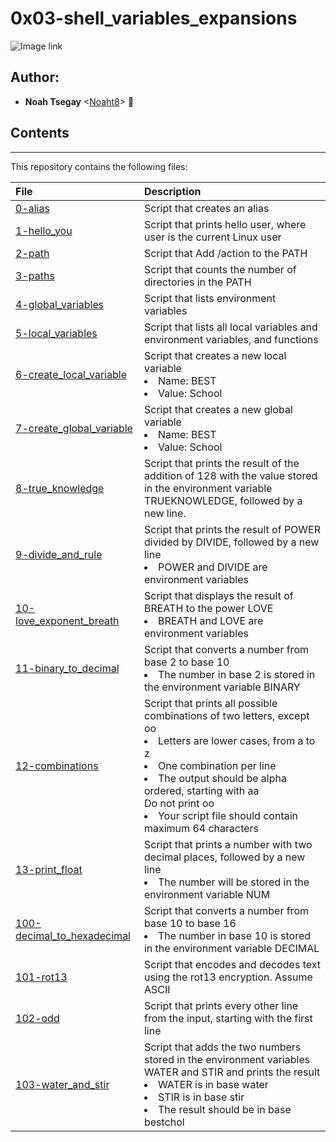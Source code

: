 # 0x03-shell_variables_expansions   

![Image link](https://miro.medium.com/v2/resize:fit:1100/format:webp/1*F20fM4cjs0LqvbaZ8BN2oA.jpeg)

## Author:
* **Noah Tsegay** <[Noaht8](https://github.com/Noaht8)>  &#128511;



## Contents
___

This repository contains the following files:

|File| Description|
|:---------|:---------|
|[0-alias](0-alias)| Script that creates an alias|
|[1-hello_you](1-hello_you)| Script that prints hello user, where user is the current Linux user|
|[2-path](2-path)| Script that Add /action to the PATH|
|[3-paths](3-paths)| Script that counts the number of directories in the PATH|
|[4-global_variables](4-global_variables)| Script that lists environment variables|
|[5-local_variables](5-local_variables)| Script that lists all local variables and environment variables, and functions|
|[6-create_local_variable](6-create_local_variable)| Script that creates a new local variable<br><li>Name: BEST<br><li>Value: School|
|[7-create_global_variable](7-create_global_variable)| Script  that creates a new global variable<br><li>Name: BEST<br><li>Value: School|
|[8-true_knowledge](8-true_knowledge)| Script that prints the result of the addition of 128 with the value stored in the environment variable TRUEKNOWLEDGE, followed by a new line.|
|[9-divide_and_rule](9-divide_and_rule)| Script that prints the result of POWER divided by DIVIDE, followed by a new line<br><li>POWER and DIVIDE are environment variables|
|[10-love_exponent_breath](10-love_exponent_breath)| Script that displays the result of BREATH to the power LOVE<br><li>BREATH and LOVE are environment variables|
|[11-binary_to_decimal](11-binary_to_decimal)| Script that converts a number from base 2 to base 10<br><li>The number in base 2 is stored in the environment variable BINARY|
|[12-combinations](12-combinations)| Script that prints all possible combinations of two letters, except oo<br><li>Letters are lower cases, from a to z<br><li>One combination per line<br><li>The output should be alpha ordered, starting with aa<br>Do not print oo<br><li>Your script file should contain maximum 64 characters|
|[13-print_float](13-print_float)| Script that prints a number with two decimal places, followed by a new line<br><li>The number will be stored in the environment variable NUM|
|[100-decimal_to_hexadecimal](100-decimal_to_hexadecimal)| Script that converts a number from base 10 to base 16<br><li>The number in base 10 is stored in the environment variable DECIMAL|
|[101-rot13](101-rot13)| Script that encodes and decodes text using the rot13 encryption. Assume ASCII|
|[102-odd](102-odd)| Script that prints every other line from the input, starting with the first line|
|[103-water_and_stir](103-water_and_stir)| Script that adds the two numbers stored in the environment variables WATER and STIR and prints the result<br><li>WATER is in base water<br><li>STIR is in base stir<br><li>The result should be in base bestchol|



